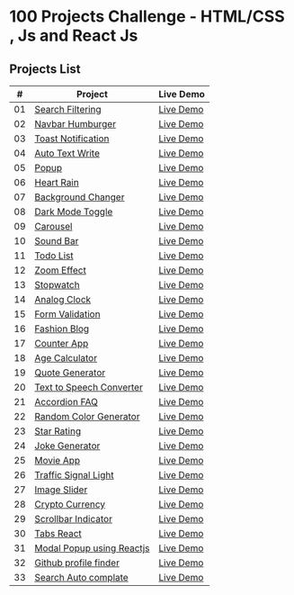 # 100 Projects Challenge - HTML/CSS , Js and React Js

## Projects List

|  #  | Project                                                                                                                     | Live Demo                                                                         |
| :-: | --------------------------------------------------------------------------------------------------------------------------- | --------------------------------------------------------------------------------- |
| 01  | [Search Filtering](https://github.com/amankureshi/100-projects-challenge/tree/main/day-01)                                 | [Live Demo](https://search-filterday01.vercel.app/)                              |
| 02  | [Navbar Humburger](https://github.com/amankureshi/100-projects-challenge/tree/main/day-02)                                 | [Live Demo](https://humburger1.vercel.app/)                                       |
| 03  | [Toast Notification](https://github.com/amankureshi/100-projects-challenge/tree/main/day-03)                               | [Live Demo](https://day-03.onrender.com/)                                        |
| 04  | [Auto Text Write](https://github.com/amankureshi/100-projects-challenge/tree/main/day-04)                                   | [Live Demo](https://auto-write-text.onrender.com/)                               |
| 05  | [Popup](https://github.com/amankureshi/100-projects-challenge/tree/main/day-05)                                             | [Live Demo](https://popup-7yza.onrender.com/)                                     |
| 06  | [Heart Rain](https://github.com/amankureshi/100-projects-challenge/tree/main/day-06)                                       | [Live Demo](https://heart-rain.onrender.com/)                                     |
| 07  | [Background Changer](https://github.com/amankureshi/100-projects-challenge/tree/main/day-07)                               | [Live Demo](https://background-changer-t8an.onrender.com/)                       |
| 08  | [Dark Mode Toggle](https://github.com/amankureshi/100-projects-challenge/tree/main/day-08)                                 | [Live Demo](https://dark-mode-toggle.onrender.com/)                              |
| 09  | [Carousel](https://github.com/amankureshi/100-projects-challenge/tree/main/day-09)                                         | [Live Demo](https://carousel-js.onrender.com/)                                    |
| 10  | [Sound Bar](https://github.com/amankureshi/100-projects-challenge/tree/main/day-10)                                        | [Live Demo](https://sound-bar1.vercel.app/)                                      |
| 11  | [Todo List](https://github.com/amankureshi/100-projects-challenge/tree/main/day-11)                                         | [Live Demo](https://todo-list-2025.vercel.app/)                                   |
| 12  | [Zoom Effect](https://github.com/amankureshi/100-projects-challenge/tree/main/day-12)                                     | [Live Demo](https://zoom-effect-2024.vercel.app/)                                |
| 13  | [Stopwatch](https://github.com/amankureshi/100-projects-challenge/tree/main/day-13)                                       | [Live Demo](https://stopwatch-2024.vercel.app/)                                  |
| 14  | [Analog Clock](https://github.com/amankureshi/100-projects-challenge/tree/main/day-14)                                     | [Live Demo](https://analog-clok.vercel.app/)                                     |
| 15  | [Form Validation](https://github.com/amankureshi/100-projects-challenge/tree/main/day-15)                                  | [Live Demo](https://form-validation-react-i9r2.onrender.com/)                    |
| 16  | [Fashion Blog](https://github.com/amankureshi/100-projects-challenge/tree/main/day-16)                                     | [Live Demo](https://blog-website-2024.onrender.com/)                             |
| 17  | [Counter App](https://github.com/amankureshi/100-projects-challenge/tree/main/day-17)                                     | [Live Demo](https://counter-app-2024.onrender.com/)                               |
| 18  | [Age Calculator](https://github.com/amankureshi/100-projects-challenge/tree/main/day-18)                                  | [Live Demo](https://age-calculator-2024.onrender.com/)                           |
| 19  | [Quote Generator](https://github.com/amankureshi/100-projects-challenge/tree/main/day-19)                                 | [Live Demo](https://quote-generator-react-lmuq.onrender.com/)                    |
| 20  | [Text to Speech Converter](https://github.com/amankureshi/100-projects-challenge/tree/main/day-20)                         | [Live Demo](https://text-to-speech-converter-react.onrender.com/)                |
| 21  | [Accordion FAQ](https://github.com/amankureshi/100-projects-challenge/tree/main/day-21)                                   | [Live Demo](https://accordion-faq-reactjs.onrender.com/)                         |
| 22  | [Random Color Generator](https://github.com/amankureshi/100-projects-challenge/tree/main/day-22)                          | [Live Demo](https://random-color-generator-q3et.onrender.com/)                   |
| 23  | [Star Rating](https://github.com/amankureshi/100-projects-challenge/tree/main/day-23)                                     | [Live Demo](https://star-rating-react-eec5.onrender.com)                         |
| 24  | [Joke Generator](https://github.com/amankureshi/100-projects-challenge/tree/main/day-24)                                  | [Live Demo](https://joke-generator-2024.onrender.com/)                            |
| 25  | [Movie App](https://github.com/amankureshi/100-projects-challenge/tree/main/day-25)                                       | [Live Demo](https://movie-app-2024.onrender.com/)                                 |
| 26  | [Traffic Signal Light](https://github.com/amankureshi/100-projects-challenge/tree/main/day-26)                            | [Live Demo](https://traffic-signal-react.onrender.com/)                          |
| 27  | [Image Slider](https://github.com/amankureshi/100-projects-challenge/tree/main/day-27)                                    | [Live Demo](https://image-slider-2025.onrender.com/)                              |
| 28  | [Crypto Currency](https://github.com/amankureshi/100-projects-challenge/tree/main/day-28)                                 | [Live Demo](https://crypto-currency-2025.onrender.com/)                          |
| 29  | [Scrollbar Indicator](https://github.com/amankureshi/100-projects-challenge/tree/main/day-29)                            | [Live Demo](https://scrollbar-indicator.onrender.com/)                            |
| 30  | [Tabs React](https://github.com/amankureshi/100-projects-challenge/tree/main/day-30)                                       | [Live Demo](https://tabs-react-q0eu.onrender.com/)                                |
| 31  | [Modal Popup using Reactjs](https://github.com/amankureshi/100-projects-challenge/tree/main/day-31)                                       | [Live Demo](https://modal-popup-2025.onrender.com/)                                |
| 32  | [Github profile finder](https://github.com/amankureshi/100-projects-challenge/tree/main/day-32)                                       | [Live Demo](https://github-profile-finder-2025.onrender.com/)                                |
| 33  | [Search Auto complate](https://github.com/amankureshi/100-projects-challenge/tree/main/day-33)                                       | [Live Demo](https://search-auto-complate.onrender.com/)                                |

